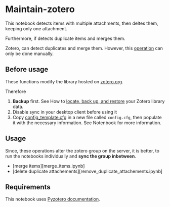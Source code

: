 # Maintain-zotero

This notebook detects items with multiple attachments, then deltes them,
keeping only one attachment.

Furthermore, if detects duplicate items and merges them.

Zotero, can detect duplicates and merge them. However, this [operation](https://www.zotero.org/support/duplicate_detection)
can only be done manually.

## Before usage

These functions modify the library hosted on [zotero.org](http://zotero.org).

Therefore

1. **Backup** first. See How to
   [locate, back up, and restore](https://www.zotero.org/support/zotero_data)
   your Zotero library data.
2. Disable sync in your desktop client before using it
3. Copy [config_template.cfg](config_template.cfg) in a new file called `config.cfg`,
   then populate it with the necessary information.
   See Notenbook for more information.

## Usage

Since, these operations alter the zotero group on the server, it is better,
to run the notebooks individually and **sync the group inbetween**.

- [merge items][merge_items.ipynb]
- [delete duplicate attachements][remove_duplicate_attachements.ipynb]

## Requirements

This notebook uses [Pyzotero documentation](https://pyzotero.readthedocs.io/en/latest/).
